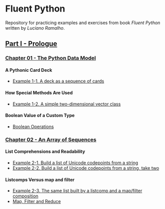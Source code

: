 # Fluent Python

Repository for practicing examples and exercises 
from book _Fluent Python_ written by _Luciano Ramalho_.

## [Part I - Prologue](part1)
### [Chapter 01 - The Python Data Model](part1/chapter01)
#### A Pythonic Card Deck
- [Example 1-1. A deck as a sequence of cards](part1/chapter01/example_1-1.py)
#### How Special Methods Are Used
- [Example 1-2. A simple two-dimensional vector class](part1/chapter01/example_1-2.py)
#### Boolean Value of a Custom Type
- [Boolean Operations](part1/chapter01/boolean_operations.md)

### [Chapter 02 - An Array of Sequences](part2/chapter02)
#### List Comprehensions and Readability
- [Example 2-1. Build a list of Unicode codepoints from a string](part2/chapter02/example_2-1.py)
- [Example 2-2. Build a list of Unicode codepoints from a string, take two](part2/chapter02/example_2-2.py)
#### Listcomps Versus map and filter
- [Example 2-3. The same list built by a listcomp and a map/filter composition](part2/chapter02/example_2-3.py)
- [Map, Filter and Reduce](part2/chapter02/map_filter_reduce.md)
